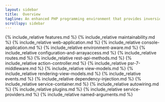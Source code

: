 ```yaml
---
layout: sidebar
title:  Overview
tagline: An enhanced PHP programming environment that provides inversion of control of a web application or any function
scrollspy: sidebar
---
```

{% include_relative features.md %}
{% include_relative maintainability.md %}
{% include_relative web-application.md %}
{% include_relative console-application.md %}
{% include_relative environment-aware.md %}
{% include_relative configuration-and-arrayaccess.md %}
{% include_relative routes.md %}
{% include_relative rest-api-methods.md %}
{% include_relative action-controller.md %}
{% include_relative psr-7-middleware.md %}
{% include_relative view-models.md %}
{% include_relative rendering-view-models.md %}
{% include_relative events.md %}
{% include_relative dependency-injection.md %}
{% include_relative service-container.md %}
{% include_relative autowiring.md %}
{% include_relative plugins.md %}
{% include_relative service-providers.md %}
{% include_relative named-arguments.md %}
